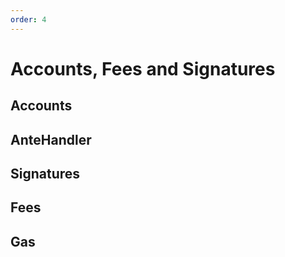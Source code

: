 ```yaml
---
order: 4
---
```


# Accounts, Fees and Signatures

## Accounts

## AnteHandler

## Signatures

## Fees

## Gas
